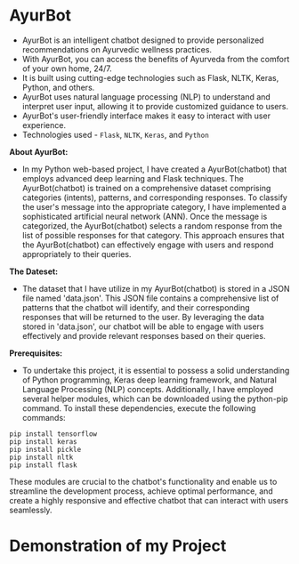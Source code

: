 # AyurBot

- AyurBot is an intelligent chatbot designed to provide personalized recommendations on Ayurvedic wellness practices.
- With AyurBot, you can access the benefits of Ayurveda from the comfort of your own home, 24/7.
- It is built using cutting-edge technologies such as Flask, NLTK, Keras, Python, and others.
- AyurBot uses natural language processing (NLP) to understand and interpret user input, allowing it to provide customized guidance to users.
- AyurBot's user-friendly interface makes it easy to interact with user experience.
- Technologies used - ```Flask```, ```NLTK```, ```Keras```, and ```Python```

**About AyurBot:**<br/>
- In my Python web-based project, I have created a AyurBot(chatbot) that employs advanced deep learning and Flask techniques. The AyurBot(chatbot) is trained on a comprehensive dataset comprising categories (intents), patterns, and corresponding responses. To classify the user's message into the appropriate category, I have implemented a sophisticated artificial neural network (ANN). Once the message is categorized, the AyurBot(chatbot) selects a random response from the list of possible responses for that category. This approach ensures that the AyurBot(chatbot) can effectively engage with users and respond appropriately to their queries.

**The Dateset:**<br/>
- The dataset that I have utilize in my AyurBot(chatbot) is stored in a JSON file named 'data.json'. This JSON file contains a comprehensive list of patterns that the chatbot will identify, and their corresponding responses that will be returned to the user. By leveraging the data stored in 'data.json', our chatbot will be able to engage with users effectively and provide relevant responses based on their queries.

**Prerequisites:**<br/>
- To undertake this project, it is essential to possess a solid understanding of Python programming, Keras deep learning framework, and Natural Language Processing (NLP) concepts. Additionally, I have employed several helper modules, which can be downloaded using the python-pip command. To install these dependencies, execute the following commands:
```
pip install tensorflow
pip install keras
pip install pickle
pip install nltk
pip install flask
```

These modules are crucial to the chatbot's functionality and enable us to streamline the development process, achieve optimal performance, and create a highly responsive and effective chatbot that can interact with users seamlessly.
# Demonstration of my Project

